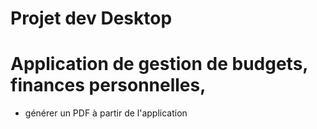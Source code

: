 # Projet dev Desktop

# Application de gestion de budgets, finances personnelles,

- générer un PDF à partir de l'application

